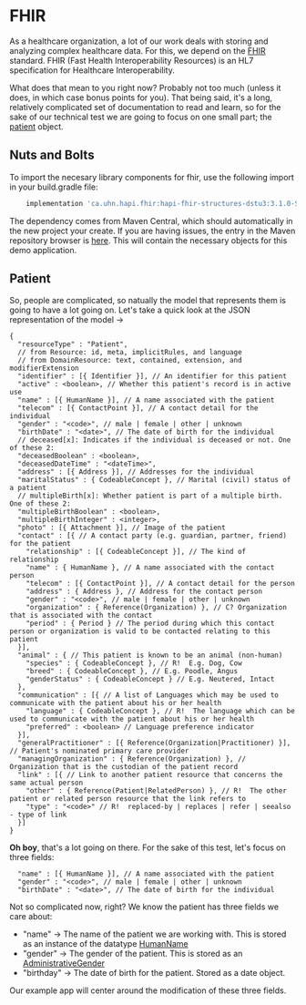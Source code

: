 # FHIR

As a healthcare organization, a lot of our work deals with storing and analyzing complex healthcare data. For this, we depend on the [FHIR](https://www.hl7.org/fhir/) standard. FHIR (Fast Health Interoperability Resources) is an HL7 specification for Healthcare Interoperability.

What does that mean to you right now? Probably not too much (unless it does, in which case bonus points for you). That being said, it's a long, relatively complicated set of documentation to read and learn, so for the sake of our technical test we are going to focus on one small part; the [patient](https://www.hl7.org/fhir/patient.html) object.

## Nuts and Bolts

To import the necesary library components for fhir, use the following import in your build.gradle file:

```groovy
    implementation 'ca.uhn.hapi.fhir:hapi-fhir-structures-dstu3:3.1.0-SNAPSHOT'
```
The dependency comes from Maven Central, which should automatically in the new project your create. If you are having issues, the entry in the Maven repository browser is [here](https://mvnrepository.com/artifact/ca.uhn.hapi.fhir/hapi-fhir-structures-dstu3/3.0.0). This will contain the necessary objects for this demo application.

## Patient

So, people are complicated, so natually the model that represents them is going to have a lot going on. Let's take a quick look at the JSON representation of the model ->

```
{
  "resourceType" : "Patient",
  // from Resource: id, meta, implicitRules, and language
  // from DomainResource: text, contained, extension, and modifierExtension
  "identifier" : [{ Identifier }], // An identifier for this patient
  "active" : <boolean>, // Whether this patient's record is in active use
  "name" : [{ HumanName }], // A name associated with the patient
  "telecom" : [{ ContactPoint }], // A contact detail for the individual
  "gender" : "<code>", // male | female | other | unknown
  "birthDate" : "<date>", // The date of birth for the individual
  // deceased[x]: Indicates if the individual is deceased or not. One of these 2:
  "deceasedBoolean" : <boolean>,
  "deceasedDateTime" : "<dateTime>",
  "address" : [{ Address }], // Addresses for the individual
  "maritalStatus" : { CodeableConcept }, // Marital (civil) status of a patient
  // multipleBirth[x]: Whether patient is part of a multiple birth. One of these 2:
  "multipleBirthBoolean" : <boolean>,
  "multipleBirthInteger" : <integer>,
  "photo" : [{ Attachment }], // Image of the patient
  "contact" : [{ // A contact party (e.g. guardian, partner, friend) for the patient
    "relationship" : [{ CodeableConcept }], // The kind of relationship
    "name" : { HumanName }, // A name associated with the contact person
    "telecom" : [{ ContactPoint }], // A contact detail for the person
    "address" : { Address }, // Address for the contact person
    "gender" : "<code>", // male | female | other | unknown
    "organization" : { Reference(Organization) }, // C? Organization that is associated with the contact
    "period" : { Period } // The period during which this contact person or organization is valid to be contacted relating to this patient
  }],
  "animal" : { // This patient is known to be an animal (non-human)
    "species" : { CodeableConcept }, // R!  E.g. Dog, Cow
    "breed" : { CodeableConcept }, // E.g. Poodle, Angus
    "genderStatus" : { CodeableConcept } // E.g. Neutered, Intact
  },
  "communication" : [{ // A list of Languages which may be used to communicate with the patient about his or her health
    "language" : { CodeableConcept }, // R!  The language which can be used to communicate with the patient about his or her health
    "preferred" : <boolean> // Language preference indicator
  }],
  "generalPractitioner" : [{ Reference(Organization|Practitioner) }], // Patient's nominated primary care provider
  "managingOrganization" : { Reference(Organization) }, // Organization that is the custodian of the patient record
  "link" : [{ // Link to another patient resource that concerns the same actual person
    "other" : { Reference(Patient|RelatedPerson) }, // R!  The other patient or related person resource that the link refers to
    "type" : "<code>" // R!  replaced-by | replaces | refer | seealso - type of link
  }]
}
```

**Oh boy**, that's a lot going on there. For the sake of this test, let's focus on three fields: 

```
  "name" : [{ HumanName }], // A name associated with the patient
  "gender" : "<code>", // male | female | other | unknown
  "birthDate" : "<date>", // The date of birth for the individual
```

Not so complicated now, right? We know the patient has three fields we care about:

* "name" -> The name of the patient we are working with. This is stored as an instance of the datatype [HumanName](https://www.hl7.org/fhir/datatypes.html#HumanName)
* "gender" -> The gender of the patient. This is stored as an [AdministrativeGender](https://www.hl7.org/fhir/valueset-administrative-gender.html)
* "birthday" -> The date of birth for the patient. Stored as a date object.

Our example app will center around the modification of these three fields.
